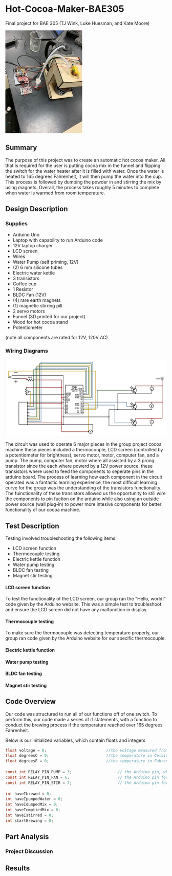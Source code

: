 # Hot-Cocoa-Maker-BAE305
Final project for BAE 305 (TJ Wink, Luke Huesman, and Kate Moore)


![Full_Cocoa_Pic](Full_Cocoa_Pic.jpg)


## Summary

The purpose of this project was to create an automatic hot cocoa maker. All that is required for the user is putting cocoa mix in the funnel and flipping the switch for the water heater after it is filled with water. Once the water is heated to 165 degrees Fahrenheit, it will then pump the water into the cup. This process is followed by dumping the powder in and stirring the mix by using magnets. Overall, the process takes roughly 5 minutes to complete when water is warmed from room temperature. 


## Design Description

### Supplies

- Arduino Uno
- Laptop with capability to run Arduino code
- 12V laptop charger
- LCD screen
- Wires
- Water Pump (self priming, 12V)
- (2) 6 mm silicone tubes
- Electric water kettle
- 3 transistors
- Coffee cup
- 1 Resistor
- BLDC Fan (12V)
- (4) rare earth magnets
- (1) magnetic stirring pill
- 2 servo motors
- Funnel (3D printed for our project)
- Wood for hot cocoa stand
- Potentiometer

(note all components are rated for 12V, 120V AC)

### Wiring Diagrams

![coco_circuit](coco_circuit.png)

The circuit was used to operate 6 major pieces in the group project cocoa machine these pieces included a thermocouple, LCD screen (controlled by a potentiometer for brightness), servo motor, motor, computer fan, and a pump. The pump, computer fan, motor where all assisted by a 3 prong transistor since the each where powerd by a 12V power source, these transistors where used to feed the components to seperate pins in the arduino board. The process of learning how each component in the circuit operated was a fantastic learning experience, the most difficult learning curve for the group was the understanding of the transistors functionality. The fuinctionality of these transistors allowed us the opportunity to still wire the components to pin fuction on the arduino while also using an outside power source (wall plug-in) to power more intesive components for better functionality of our cocoa machine.

## Test Description

Testing involved troubleshooting the following items:
- LCD screen function
- Thermocouple testing
- Electric kettle function
- Water pump testing
- BLDC fan testing
- Magnet stir testing

#### **LCD screen function**

To test the functionality of the LCD screen, our group ran the "Hello, world!" code given by the Arduino website. This was a simple test to troubleshoot and ensure the LCD screen did not have any malfunction in display. 

#### **Thermocouple testing**

To make sure the thermocouple was detecting temperature properly, our group ran code given by the Arduino website for our specific thermocouple. 

#### **Electric kettle function**



#### **Water pump testing**



#### **BLDC fan testing**



#### **Magnet stir testing**


## Code Overview

Our code was structured to run all of our functions off of one switch. To perform this, our code made a series of if statements, with a function to conduct the brewing process if the temperature reached over 165 degrees Fahrenheit.

Below is our initialized variables, which contain floats and integers

```c
float voltage = 0;                          //the voltage measured from the TMP36
float degreesC = 0;                         //the temperature in Celsius, calculated from the voltage
float degreesF = 0;                         //the temperature in Fahrenheit, calculated from the voltage

const int RELAY_PIN_PUMP = 3;                    // the Arduino pin, which connects to the IN pin of relay
const int RELAY_PIN_FAN = 6;                     // the Arduino pin for the fan
const int RELAY_PIN_STIR = 7;                    // the Arduino pin for the stirrer

int haveIbrewed = 0;
int haveIpumpedWater = 0;
int haveIdumpedMix = 0;
int haveIemptiedMix = 0;
int haveIstirred = 0;
int startBrewing = 0;
```

## Part Analysis

### Project Discussion

## Results

